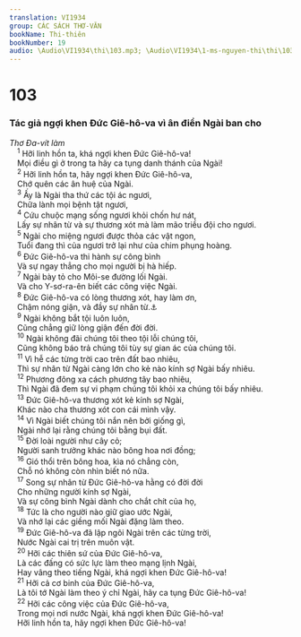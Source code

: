 ```yaml
---
translation: VI1934
group: CÁC SÁCH THƠ-VĂN
bookName: Thi-thiên 
bookNumber: 19
audio: \Audio\VI1934\thi\103.mp3; \Audio\VI1934\1-ms-nguyen-thi\thi\103.mp3
---
```


<div class="title"><h1>103</h1><h3>Tác giả ngợi khen Đức Giê-hô-va vì ân điển Ngài ban cho</h3><i>Thơ Đa-vít làm</i></div>
<span class="verse thi_103_1"> <sup>1</sup> Hỡi linh hồn ta, khá ngợi khen Đức Giê-hô-va! <br/> Mọi điều gì ở trong ta hãy ca tụng danh thánh của Ngài! <br/></span>
<span class="verse thi_103_2"> <sup>2</sup> Hỡi linh hồn ta, hãy ngợi khen Đức Giê-hô-va, <br/> Chớ quên các ân huệ của Ngài. <br/></span>
<span class="verse thi_103_3"> <sup>3</sup> Ấy là Ngài tha thứ các tội ác ngươi, <br/> Chữa lành mọi bệnh tật ngươi, <br/></span>
<span class="verse thi_103_4"> <sup>4</sup> Cứu chuộc mạng sống ngươi khỏi chốn hư nát, <br/> Lấy sự nhân từ và sự thương xót mà làm mão triều đội cho ngươi. <br/></span>
<span class="verse thi_103_5"> <sup>5</sup> Ngài cho miệng ngươi được thỏa các vật ngon, <br/> Tuổi đang thì của ngươi trở lại như của chim phụng hoàng. <br/></span>
<span class="verse thi_103_6"> <sup>6</sup> Đức Giê-hô-va thi hành sự công bình <br/> Và sự ngay thẳng cho mọi người bị hà hiếp. <br/></span>
<span class="verse thi_103_7"> <sup>7</sup> Ngài bày tỏ cho Môi-se đường lối Ngài. <br/> Và cho Y-sơ-ra-ên biết các công việc Ngài. <br/></span>
<span class="verse thi_103_8"> <sup>8</sup> Đức Giê-hô-va có lòng thương xót, hay làm ơn, <br/> Chậm nóng giận, và đầy sự nhân từ.<a data-toggle="tooltip" data-placement="bottom" title="Gia 5:11">⚓</a><br/></span>
<span class="verse thi_103_9"> <sup>9</sup> Ngài không bắt tội luôn luôn, <br/> Cũng chẳng giữ lòng giận đến đời đời. <br/></span>
<span class="verse thi_103_10"> <sup>10</sup> Ngài không đãi chúng tôi theo tội lỗi chúng tôi, <br/> Cũng không báo trả chúng tôi tùy sự gian ác của chúng tôi. <br/></span>
<span class="verse thi_103_11"> <sup>11</sup> Vì hễ các từng trời cao trên đất bao nhiêu, <br/> Thì sự nhân từ Ngài càng lớn cho kẻ nào kính sợ Ngài bấy nhiêu. <br/></span>
<span class="verse thi_103_12"> <sup>12</sup> Phương đông xa cách phương tây bao nhiêu, <br/> Thì Ngài đã đem sự vi phạm chúng tôi khỏi xa chúng tôi bấy nhiêu. <br/></span>
<span class="verse thi_103_13"> <sup>13</sup> Đức Giê-hô-va thương xót kẻ kính sợ Ngài, <br/> Khác nào cha thương xót con cái mình vậy. <br/></span>
<span class="verse thi_103_14"> <sup>14</sup> Vì Ngài biết chúng tôi nắn nên bởi giống gì, <br/> Ngài nhớ lại rằng chúng tôi bằng bụi đất. <br/></span>
<span class="verse thi_103_15"> <sup>15</sup> Đời loài người như cây cỏ; <br/> Người sanh trưởng khác nào bông hoa nơi đồng; <br/></span>
<span class="verse thi_103_16"> <sup>16</sup> Gió thổi trên bông hoa, kìa nó chẳng còn, <br/> Chỗ nó không còn nhìn biết nó nữa. <br/></span>
<span class="verse thi_103_17"> <sup>17</sup> Song sự nhân từ Đức Giê-hô-va hằng có đời đời <br/> Cho những người kính sợ Ngài, <br/> Và sự công bình Ngài dành cho chắt chít của họ, <br/></span>
<span class="verse thi_103_18"> <sup>18</sup> Tức là cho người nào giữ giao ước Ngài, <br/> Và nhớ lại các giềng mối Ngài đặng làm theo. <br/></span>
<span class="verse thi_103_19"> <sup>19</sup> Đức Giê-hô-va đã lập ngôi Ngài trên các từng trời, <br/> Nước Ngài cai trị trên muôn vật. <br/></span>
<span class="verse thi_103_20"> <sup>20</sup> Hỡi các thiên sứ của Đức Giê-hô-va, <br/> Là các đấng có sức lực làm theo mạng lịnh Ngài, <br/> Hay vâng theo tiếng Ngài, khá ngợi khen Đức Giê-hô-va! <br/></span>
<span class="verse thi_103_21"> <sup>21</sup> Hỡi cả cơ binh của Đức Giê-hô-va, <br/> Là tôi tớ Ngài làm theo ý chỉ Ngài, hãy ca tụng Đức Giê-hô-va! <br/></span>
<span class="verse thi_103_22"> <sup>22</sup> Hỡi các công việc của Đức Giê-hô-va, <br/> Trong mọi nơi nước Ngài, khá ngợi khen Đức Giê-hô-va! <br/> Hỡi linh hồn ta, hãy ngợi khen Đức Giê-hô-va! <br/></span>
